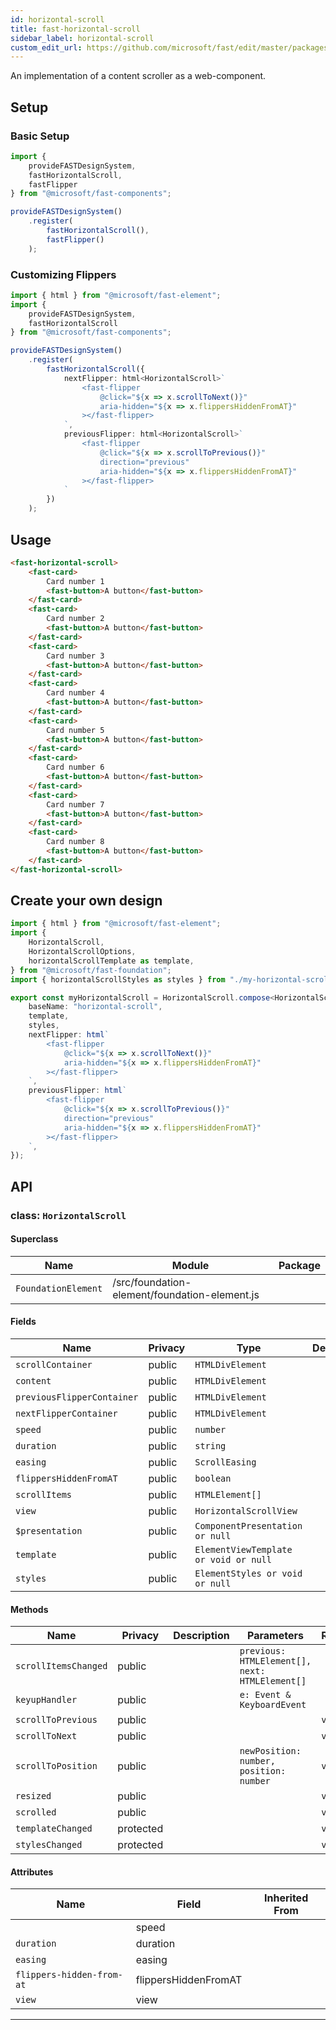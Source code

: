 ```yaml
---
id: horizontal-scroll
title: fast-horizontal-scroll
sidebar_label: horizontal-scroll
custom_edit_url: https://github.com/microsoft/fast/edit/master/packages/web-components/fast-foundation/src/horizontal-scroll/README.md
---
```


An implementation of a content scroller as a web-component.

## Setup

### Basic Setup

```ts
import {
    provideFASTDesignSystem,
    fastHorizontalScroll,
    fastFlipper
} from "@microsoft/fast-components";

provideFASTDesignSystem()
    .register(
        fastHorizontalScroll(),
        fastFlipper()
    );
```

### Customizing Flippers

```ts
import { html } from "@microsoft/fast-element";
import {
    provideFASTDesignSystem,
    fastHorizontalScroll
} from "@microsoft/fast-components";

provideFASTDesignSystem()
    .register(
        fastHorizontalScroll({
            nextFlipper: html<HorizontalScroll>`
                <fast-flipper
                    @click="${x => x.scrollToNext()}"
                    aria-hidden="${x => x.flippersHiddenFromAT}"
                ></fast-flipper>
            `,
            previousFlipper: html<HorizontalScroll>`
                <fast-flipper
                    @click="${x => x.scrollToPrevious()}"
                    direction="previous"
                    aria-hidden="${x => x.flippersHiddenFromAT}"
                ></fast-flipper>
            `
        })
    );
```

## Usage

```html
<fast-horizontal-scroll>
    <fast-card>
        Card number 1
        <fast-button>A button</fast-button>
    </fast-card>
    <fast-card>
        Card number 2
        <fast-button>A button</fast-button>
    </fast-card>
    <fast-card>
        Card number 3
        <fast-button>A button</fast-button>
    </fast-card>
    <fast-card>
        Card number 4
        <fast-button>A button</fast-button>
    </fast-card>
    <fast-card>
        Card number 5
        <fast-button>A button</fast-button>
    </fast-card>
    <fast-card>
        Card number 6
        <fast-button>A button</fast-button>
    </fast-card>
    <fast-card>
        Card number 7
        <fast-button>A button</fast-button>
    </fast-card>
    <fast-card>
        Card number 8
        <fast-button>A button</fast-button>
    </fast-card>
</fast-horizontal-scroll>
```

## Create your own design

```ts
import { html } from "@microsoft/fast-element";
import {
    HorizontalScroll,
    HorizontalScrollOptions,
    horizontalScrollTemplate as template,
} from "@microsoft/fast-foundation";
import { horizontalScrollStyles as styles } from "./my-horizontal-scroll.styles";

export const myHorizontalScroll = HorizontalScroll.compose<HorizontalScrollOptions>({
    baseName: "horizontal-scroll",
    template,
    styles,
    nextFlipper: html`
        <fast-flipper
            @click="${x => x.scrollToNext()}"
            aria-hidden="${x => x.flippersHiddenFromAT}"
        ></fast-flipper>
    `,
    previousFlipper: html`
        <fast-flipper
            @click="${x => x.scrollToPrevious()}"
            direction="previous"
            aria-hidden="${x => x.flippersHiddenFromAT}"
        ></fast-flipper>
    `,
});
```

## API



### class: `HorizontalScroll`

#### Superclass

| Name                | Module                                        | Package |
| ------------------- | --------------------------------------------- | ------- |
| `FoundationElement` | /src/foundation-element/foundation-element.js |         |

#### Fields

| Name                       | Privacy | Type                                  | Default | Description | Inherited From    |
| -------------------------- | ------- | ------------------------------------- | ------- | ----------- | ----------------- |
| `scrollContainer`          | public  | `HTMLDivElement`                      |         |             |                   |
| `content`                  | public  | `HTMLDivElement`                      |         |             |                   |
| `previousFlipperContainer` | public  | `HTMLDivElement`                      |         |             |                   |
| `nextFlipperContainer`     | public  | `HTMLDivElement`                      |         |             |                   |
| `speed`                    | public  | `number`                              |         |             |                   |
| `duration`                 | public  | `string`                              |         |             |                   |
| `easing`                   | public  | `ScrollEasing`                        |         |             |                   |
| `flippersHiddenFromAT`     | public  | `boolean`                             |         |             |                   |
| `scrollItems`              | public  | `HTMLElement[]`                       |         |             |                   |
| `view`                     | public  | `HorizontalScrollView`                |         |             |                   |
| `$presentation`            | public  | `ComponentPresentation or null`       |         |             | FoundationElement |
| `template`                 | public  | `ElementViewTemplate or void or null` |         |             | FoundationElement |
| `styles`                   | public  | `ElementStyles or void or null`       |         |             | FoundationElement |

#### Methods

| Name                 | Privacy   | Description | Parameters                                     | Return | Inherited From    |
| -------------------- | --------- | ----------- | ---------------------------------------------- | ------ | ----------------- |
| `scrollItemsChanged` | public    |             | `previous: HTMLElement[], next: HTMLElement[]` |        |                   |
| `keyupHandler`       | public    |             | `e: Event & KeyboardEvent`                     |        |                   |
| `scrollToPrevious`   | public    |             |                                                | `void` |                   |
| `scrollToNext`       | public    |             |                                                | `void` |                   |
| `scrollToPosition`   | public    |             | `newPosition: number, position: number`        | `void` |                   |
| `resized`            | public    |             |                                                | `void` |                   |
| `scrolled`           | public    |             |                                                | `void` |                   |
| `templateChanged`    | protected |             |                                                | `void` | FoundationElement |
| `stylesChanged`      | protected |             |                                                | `void` | FoundationElement |

#### Attributes

| Name                      | Field                | Inherited From |
| ------------------------- | -------------------- | -------------- |
|                           | speed                |                |
| `duration`                | duration             |                |
| `easing`                  | easing               |                |
| `flippers-hidden-from-at` | flippersHiddenFromAT |                |
| `view`                    | view                 |                |

<hr/>


